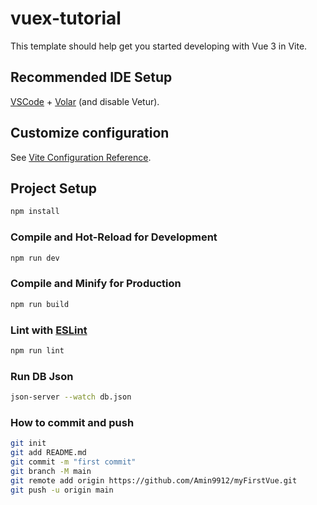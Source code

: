 # vuex-tutorial

This template should help get you started developing with Vue 3 in Vite.

## Recommended IDE Setup

[VSCode](https://code.visualstudio.com/) + [Volar](https://marketplace.visualstudio.com/items?itemName=Vue.volar) (and disable Vetur).

## Customize configuration

See [Vite Configuration Reference](https://vite.dev/config/).

## Project Setup

```sh
npm install
```

### Compile and Hot-Reload for Development

```sh
npm run dev
```

### Compile and Minify for Production

```sh
npm run build
```

### Lint with [ESLint](https://eslint.org/)

```sh
npm run lint
```

### Run DB Json

```sh
json-server --watch db.json
```

### How to commit and push

```sh
git init
git add README.md
git commit -m "first commit"
git branch -M main
git remote add origin https://github.com/Amin9912/myFirstVue.git
git push -u origin main
```
